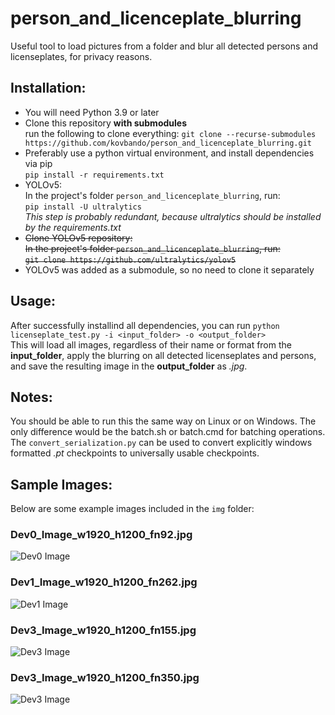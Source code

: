# person_and_licenceplate_blurring
Useful tool to load pictures from a folder and blur all detected persons and licenseplates, for privacy reasons.

## Installation:
- You will need Python 3.9 or later
- Clone this repository **with submodules**  
  run the following to clone everything: `git clone --recurse-submodules https://github.com/kovbando/person_and_licenceplate_blurring.git`
- Preferably use a python virtual environment, and install dependencies via pip\
  `pip install -r requirements.txt`
- YOLOv5:  
  In the project's folder `person_and_licenceplate_blurring`, run:  
  `pip install -U ultralytics`\
  *This step is probably redundant, because ultralytics should be installed by the requirements.txt*
- ~~Clone YOLOv5 repository:  
  In the project's folder `person_and_licenceplate_blurring`, run:  
  `git clone https://github.com/ultralytics/yolov5`~~  
- YOLOv5 was added as a submodule, so no need to clone it separately

## Usage:

After successfully installind all dependencies, you can run `python licenseplate_test.py -i <input_folder> -o <output_folder>`\
This will load all images, regardless of their name or format from the **input_folder**, apply the blurring on all detected licenseplates and persons, and save the resulting image in the **output_folder** as *.jpg*.

## Notes:

You should be able to run this the same way on Linux or on Windows. The only difference would be the batch.sh or batch.cmd for batching operations.\
The `convert_serialization.py` can be used to convert explicitly windows formatted *.pt* checkpoints to universally usable checkpoints.

## Sample Images:

Below are some example images included in the `img` folder:

### Dev0_Image_w1920_h1200_fn92.jpg
![Dev0 Image](img/Dev0_Image_w1920_h1200_fn92.jpg)

### Dev1_Image_w1920_h1200_fn262.jpg
![Dev1 Image](img/Dev1_Image_w1920_h1200_fn262.jpg)

### Dev3_Image_w1920_h1200_fn155.jpg
![Dev3 Image](img/Dev3_Image_w1920_h1200_fn155.jpg)

### Dev3_Image_w1920_h1200_fn350.jpg
![Dev3 Image](img/Dev3_Image_w1920_h1200_fn350.jpg)
